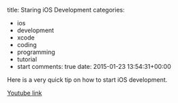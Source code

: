 title: Staring iOS Development
categories:
- ios
- development
- xcode
- coding
- programming
- tutorial
- start
comments: true
date: 2015-01-23 13:54:31+00:00

Here is a very quick tip on how to start iOS development.

[Youtube link](https://www.youtube.com/watch?v=JGgYpr918lo)

